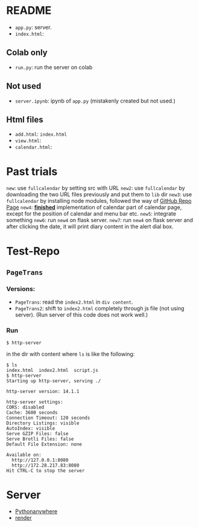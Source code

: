 # README

- `app.py`: server.
- `index.html`:

## Colab only
- `run.py`: run the server on colab

## Not used
- `server.ipynb`: ipynb of `app.py` (mistakenly created but not used.)

## Html files
- `add.html`: `index.html`
- `view.html`: 
- `calendar.html`: 


# Past trials
`new`: use `fullcalendar` by setting src with URL
`new2`: use `fullcalendar` by downloading the two URL files previously and put them to `lib` dir
`new3`: use `fullcalendar` by installing node modules, followed the way of [GitHub Repo Page](https://github.com/fullcalendar/fullcalendar)
`new4`: <u>__finished__</u> implementation of calendar part of calendar page, except for the position of calendar and menu bar etc.
`new5`: integrate something
`new6`: run `new4` on flask server.
`new7`: run `new4` on flask server and after clicking the date, it will print diary content in the alert dial box.

# Test-Repo
## `PageTrans`
### Versions:
- `PageTrans`: read the `index2.html` in `div content`.
- `PageTrans2`: shift to `index2.html` completely through js file (not using server). (Run server of this code does not work well.)

### Run 
```shell
$ http-server
```
in the dir with content where `ls` is like the following:

```
$ ls
index.html  index2.html  script.js
$ http-server
Starting up http-server, serving ./

http-server version: 14.1.1

http-server settings:
CORS: disabled
Cache: 3600 seconds
Connection Timeout: 120 seconds
Directory Listings: visible
AutoIndex: visible
Serve GZIP Files: false
Serve Brotli Files: false
Default File Extension: none

Available on:
  http://127.0.0.1:8080
  http://172.28.217.83:8080
Hit CTRL-C to stop the server
```

# Server
- [Pythonanywhere](https://qiita.com/probabilityhill/items/678f77dc96ccad47c401)
- [render](https://qiita.com/kakiuchis/items/0225664568ece7b7b08b)